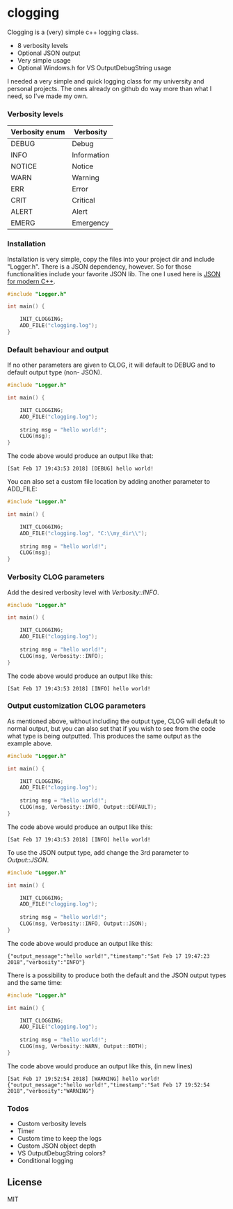 # clogging

Clogging is a (very) simple c++ logging class.

  - 8 verbosity levels
  - Optional JSON output
  - Very simple usage
  - Optional Windows.h for VS OutputDebugString usage

I needed a very simple and quick logging class for my university and personal projects. The ones already on github do way more than what I need, so I've made my own.

### Verbosity levels

| Verbosity enum | Verbosity |
| ------ | ------ |
| DEBUG | Debug |
| INFO | Information |
| NOTICE | Notice |
| WARN | Warning |
| ERR | Error |
| CRIT | Critical |
| ALERT | Alert |
| EMERG | Emergency |

### Installation

Installation is very simple, copy the files into your project dir and include "Logger.h". There is a JSON dependency, however. So for those functionalities include your favorite JSON lib. The one I used here is [JSON for modern C++](https://github.com/nlohmann/json).

``` c++
#include "Logger.h"

int main() {

	INIT_CLOGGING;
	ADD_FILE("clogging.log");
}
```

### Default behaviour and output
If no other parameters are given to CLOG, it will default to DEBUG and to default output type (non- JSON). 
``` c++
#include "Logger.h"

int main() {

	INIT_CLOGGING;
	ADD_FILE("clogging.log");
	
	string msg = "hello world!";
	CLOG(msg);
}
```

The code above would produce an output like that:

```
[Sat Feb 17 19:43:53 2018] [DEBUG] hello world!
```

You can also set a custom file location by adding another parameter to ADD_FILE:

``` c++
#include "Logger.h"

int main() {

	INIT_CLOGGING;
	ADD_FILE("clogging.log", "C:\\my_dir\\");
	
	string msg = "hello world!";
	CLOG(msg);
}
```

### Verbosity CLOG parameters

Add the desired verbosity level with *Verbosity::INFO*.

``` c++
#include "Logger.h"

int main() {

	INIT_CLOGGING;
	ADD_FILE("clogging.log");
	
	string msg = "hello world!";
	CLOG(msg, Verbosity::INFO);
}
```
The code above would produce an output like this:

```
[Sat Feb 17 19:43:53 2018] [INFO] hello world!
```

### Output customization CLOG parameters
As mentioned above, without including the output type, CLOG will default to normal output, but you can also set that if you wish to see from the code what type is being outputted. This produces the same output as the example above.

``` c++
#include "Logger.h"

int main() {

	INIT_CLOGGING;
	ADD_FILE("clogging.log");
	
	string msg = "hello world!";
	CLOG(msg, Verbosity::INFO, Output::DEFAULT);
}
```
The code above would produce an output like this:
```
[Sat Feb 17 19:43:53 2018] [INFO] hello world!
```

To use the JSON output type, add change the 3rd parameter to *Output::JSON*.

``` c++
#include "Logger.h"

int main() {

	INIT_CLOGGING;
	ADD_FILE("clogging.log");
	
	string msg = "hello world!";
	CLOG(msg, Verbosity::INFO, Output::JSON);
}
```
The code above would produce an output like this:
```
{"output_message":"hello world!","timestamp":"Sat Feb 17 19:47:23 2018","verbosity":"INFO"}
```

There is a possibility to produce both the default and the JSON output types and the same time:
``` c++
#include "Logger.h"

int main() {

	INIT_CLOGGING;
	ADD_FILE("clogging.log");
	
	string msg = "hello world!";
	CLOG(msg, Verbosity::WARN, Output::BOTH);
}
```
The code above would produce an output like this, (in new lines)
```
[Sat Feb 17 19:52:54 2018] [WARNING] hello world!
{"output_message":"hello world!","timestamp":"Sat Feb 17 19:52:54 2018","verbosity":"WARNING"}
```
### Todos

 - Custom verbosity levels
 - Timer
 - Custom time to keep the logs
 - Custom JSON object depth
 - VS OutputDebugString colors?
 - Conditional logging

License
----

MIT
